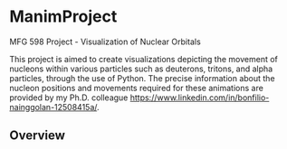 # ManimProject
MFG 598 Project - Visualization of Nuclear Orbitals

This project is aimed to create visualizations depicting the movement of nucleons within various particles such as deuterons, tritons, and alpha particles, through the use of Python. The precise information about the nucleon positions and movements required for these animations are provided by my Ph.D. colleague https://www.linkedin.com/in/bonfilio-nainggolan-12508415a/.
## Overview
